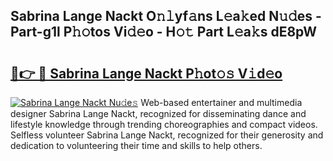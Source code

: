 ## Sabrina Lange Nackt O𝚗𝚕yf𝚊ns L𝚎a𝚔ed N𝚞𝚍es - Part-g1l P𝚑𝚘tos Vi𝚍𝚎o - H𝚘𝚝 Part L𝚎a𝚔s dE8pW

# <h2><a href="http://kf7nvwu.oniu.top/?m=Sabrina+Lange+Nackt">🔗👉 🔴 Sabrina Lange Nackt P𝚑ot𝚘𝚜 V𝚒d𝚎o</a></h2>

[![Sabrina Lange Nackt Nu𝚍e𝚜](https://i.imgur.com/0qMVB7G.gif)](http://kf7nvwu.oniu.top/?m=Sabrina+Lange+Nackt)
Web-based entertainer and multimedia designer Sabrina Lange Nackt, recognized for disseminating dance and lifestyle knowledge through trending choreographies and compact videos. Selfless volunteer Sabrina Lange Nackt, recognized for their generosity and dedication to volunteering their time and skills to help others.  
